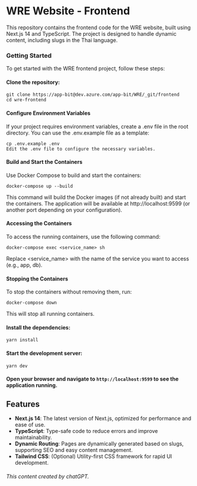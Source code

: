 # WRE Website - Frontend

This repository contains the frontend code for the WRE website, built using Next.js 14 and TypeScript. The project is designed to handle dynamic content, including slugs in the Thai language.

### Getting Started

To get started with the WRE frontend project, follow these steps:

#### Clone the repository:

    git clone https://app-bit@dev.azure.com/app-bit/WRE/_git/frontend
    cd wre-frontend

#### Configure Environment Variables

If your project requires environment variables, create a .env file in the root directory. You can use the .env.example file as a template:

    cp .env.example .env
    Edit the .env file to configure the necessary variables.

#### Build and Start the Containers

Use Docker Compose to build and start the containers:

    docker-compose up --build

This command will build the Docker images (if not already built) and start the containers. The application will be available at http://localhost:9599 (or another port depending on your configuration).

#### Accessing the Containers

To access the running containers, use the following command:

    docker-compose exec <service_name> sh

Replace <service_name> with the name of the service you want to access (e.g., app, db).

#### Stopping the Containers

To stop the containers without removing them, run:

    docker-compose down

This will stop all running containers.

#### Install the dependencies:

    yarn install

#### Start the development server:

    yarn dev

#### Open your browser and navigate to `http://localhost:9599` to see the application running.

## Features

- **Next.js 14**: The latest version of Next.js, optimized for performance and ease of use.
- **TypeScript**: Type-safe code to reduce errors and improve maintainability.
- **Dynamic Routing**: Pages are dynamically generated based on slugs, supporting SEO and easy content management.
- **Tailwind CSS**: (Optional) Utility-first CSS framework for rapid UI development.

###### _This content created by chatGPT._
